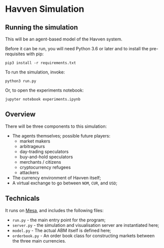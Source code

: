# Havven Simulation

## Running the simulation

This will be an agent-based model of the Havven system.

Before it can be run, you will need Python 3.6 or later and to install the pre-requisites with pip:

```pip3 install -r requirements.txt```

To run the simulation, invoke:

```python3 run.py```

Or, to open the experiments notebook:

```jupyter notebook experiments.ipynb```

## Overview

There will be three components to this simulation:

* The agents themselves; possible future players:
    * market makers
    * arbitrageurs
    * day-trading speculators
    * buy-and-hold speculators
    * merchants / citizens
    * cryptocurrency refugees
    * attackers
* The currency environment of Havven itself;
* A virtual exchange to go between `NOM`, `CUR`, and `USD`;

## Technicals
It runs on [Mesa](https://github.com/projectmesa/mesa), and includes the following files:

* `run.py` - the main entry point for the program;
* `server.py` - the simulation and visualisation server are instantiated here;
* `model.py` - The actual ABM itself is defined here;
* `orderbook.py` - An order book class for constructing markets between the three main currencies.
